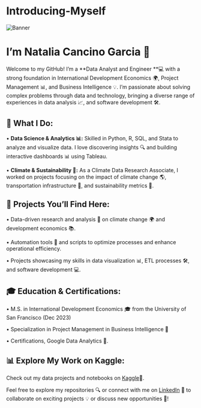 # Introducing-Myself
![Banner](https://github.com/nataliacancinogarcia/Introducing-Myself/blob/main/Dreamland.png) <!-- Optional banner image -->


# I’m Natalia Cancino Garcia 👋

Welcome to my GitHub! I’m a **Data Analyst and Engineer **💻 with a strong foundation in International Development Economics 🌍, Project Management 📊, and Business Intelligence 💡. I’m passionate about solving complex problems through data and technology, bringing a diverse range of experiences in data analysis 📈, and software development 🛠️.


## 🌟 What I Do:

• **Data Science & Analytics 📊:** Skilled in Python, R, SQL, and Stata to analyze and visualize data. I love discovering insights 🔍 and building interactive dashboards 📊 using Tableau.
  
• **Climate & Sustainability 🌱:** As a Climate Data Research Associate, I worked on projects focusing on the impact of climate change 🌎, transportation infrastructure 🚗, and sustainability metrics 🌿.


## 🚀 Projects You’ll Find Here:

• Data-driven research and analysis 🔬 on climate change 🌍 and development economics 📚.

• Automation tools 🤖 and scripts to optimize processes and enhance operational efficiency.

• Projects showcasing my skills in data visualization 📊, ETL processes 🛠️, and software development 💻.


## 🎓 Education & Certifications:

• M.S. in International Development Economics 🎓 from the University of San Francisco (Dec 2023)
 
• Specialization in Project Management in Business Intelligence 🧠 
 
• Certifications, Google Data Analytics 📜.

  
## 📊 Explore My Work on Kaggle:

Check out my data projects and notebooks on [Kaggle](https://www.kaggle.com/nataliacancino)🏅.

Feel free to explore my repositories 🔍 or connect with me on [LinkedIn](https://www.linkedin.com/in/natalia-cancino-g/) 🤝 to collaborate on exciting projects 💡 or discuss new opportunities 🌟!
